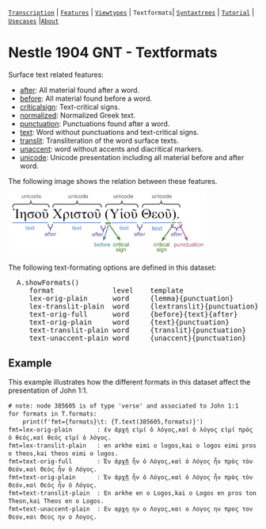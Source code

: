 <a name="start"></a>
[`Transcription`](transcription.md#start) | [`Features`](features/README.md#start) | [`Viewtypes`](viewtypes.md#start) | `Textformats`| [`Syntaxtrees`](syntaxtrees.md#start) | [`Tutorial`](../tutorial/README.md#start) | [`Usecases`](usecases/README.md#start) |[`About`](about.md#start)

# Nestle 1904 GNT - Textformats 

Surface text related features:
   * [after](features/after.md#start): All material found after a word.
   * [before](features/before.md#start): All material found before a word.
   * [criticalsign](features/criticalsign.md#start): Text-critical signs.
   * [normalized](features/normalized.md#start): Normalized Greek text.
   * [punctuation](features/punctuation.md#start): Punctuations found after a word.
   * [text](features/text.md#start): Word without punctuations and text-critical signs.
   * [translit](features/translit.md#start): Transliteration of the word surface texts.
   * [unaccent](features/unaccent.md#start): word without accents and diacritical markers.
   * [unicode](features/unicode.md#start): Unicode presentation including all material before and after word.

The following image shows the relation between these features.

<img src="features/images/details_surface_features.png" width="400" >


The following text-formating options are defined in this dataset:
<pre>
  A.showFormats()
     format              level    template
     lex-orig-plain      word     {lemma}{punctuation}
     lex-translit-plain  word     {lextranslit}{punctuation}
     text-orig-full      word     {before}{text}{after}
     text-orig-plain     word     {text}{punctuation}
     text-translit-plain word     {translit}{punctuation}
     text-unaccent-plain word     {unaccent}{punctuation}
</pre>


## Example

This example illustrates how the different formats in this dataset affect the presentation of John 1:1.

```
# note: node 385605 is of type 'verse' and associated to John 1:1 
for formats in T.formats:
    print(f'fmt={formats}\t: {T.text(385605,formats)}')
fmt=lex-orig-plain       : ἐν ἀρχή εἰμί ὁ λόγος,καί ὁ λόγος εἰμί πρός ὁ θεός,καί θεός εἰμί ὁ λόγος.
fmt=lex-translit-plain   : en arkhe eimi o logos,kai o logos eimi pros o theos,kai theos eimi o logos.
fmt=text-orig-full       : Ἐν ἀρχῇ ἦν ὁ Λόγος,καὶ ὁ Λόγος ἦν πρὸς τὸν Θεόν,καὶ Θεὸς ἦν ὁ Λόγος.
fmt=text-orig-plain      : Ἐν ἀρχῇ ἦν ὁ Λόγος,καὶ ὁ Λόγος ἦν πρὸς τὸν Θεόν,καὶ Θεὸς ἦν ὁ Λόγος.
fmt=text-translit-plain  : En arkhe en o Logos,kai o Logos en pros ton Theon,kai Theos en o Logos.
fmt=text-unaccent-plain  : Εν αρχη ην ο Λογος,και ο Λογος ην προς τον Θεον,και Θεος ην ο Λογος.
```

